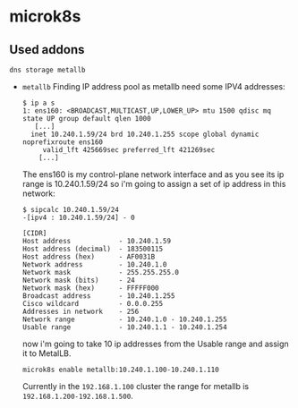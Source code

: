# microk8s

## Used addons

```
dns storage metallb
```

-   `metallb`
    Finding IP address pool as metallb need some IPV4 addresses:

    ```
    $ ip a s
    1: ens160: <BROADCAST,MULTICAST,UP,LOWER_UP> mtu 1500 qdisc mq state UP group default qlen 1000
       [...]
      inet 10.240.1.59/24 brd 10.240.1.255 scope global dynamic noprefixroute ens160
         valid_lft 425669sec preferred_lft 421269sec
    	[...]
    ```

    The ens160 is my control-plane network interface and as you see its ip range is 10.240.1.59/24 so i'm going to assign a set of ip address in this network:

    ```
    $ sipcalc 10.240.1.59/24
    -[ipv4 : 10.240.1.59/24] - 0

    [CIDR]
    Host address            - 10.240.1.59
    Host address (decimal)  - 183500115
    Host address (hex)      - AF0031B
    Network address         - 10.240.1.0
    Network mask            - 255.255.255.0
    Network mask (bits)     - 24
    Network mask (hex)      - FFFFF000
    Broadcast address       - 10.240.1.255
    Cisco wildcard          - 0.0.0.255
    Addresses in network    - 256
    Network range           - 10.240.1.0 - 10.240.1.255
    Usable range            - 10.240.1.1 - 10.240.1.254
    ```

    now i'm going to take 10 ip addresses from the Usable range and assign it to MetalLB.

    `microk8s enable metallb:10.240.1.100-10.240.1.110`

    Currently in the `192.168.1.100` cluster the range for metallb is `192.168.1.200-192.168.1.500`.
